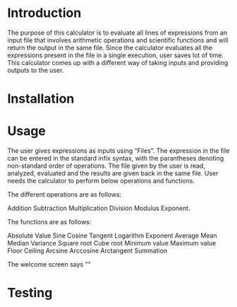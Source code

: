 # Introduction

The purpose of this calculator is to evaluate all lines of expressions from an input file that involves arithmetic operations and scientific functions and will return the output in the same file. Since the calculator evaluates all the expressions present in the file in a single execution, user saves lot of time. This calculator comes up with a different way of taking inputs and providing outputs to the user. 

# Installation


# Usage

The user gives expressions as inputs using “Files”. The expression in the file can be entered in the standard infix syntax, with the parantheses denoting non-standard order of operations. The file given by the user is read, analyzed, evaluated and the results are given back in the same file. User needs the calculator to perform below operations and functions.

The different operations are as follows:

Addition
Subtraction
Multiplication
Division
Modulus
Exponent.

The functions are as follows:

Absolute Value
Sine
Cosine
Tangent
Logarithm
Exponent
Average
Mean
Median
Variance
Square root
Cube root
Minimum value
Maximum value
Floor
Ceiling
Arcsine
Arccosine
Arctangent
Summation

The welcome screen says ""
# Testing


